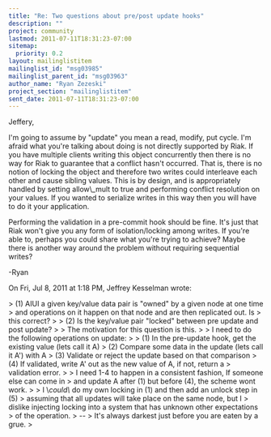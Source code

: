 ```yaml
---
title: "Re: Two questions about pre/post update hooks"
description: ""
project: community
lastmod: 2011-07-11T18:31:23-07:00
sitemap:
  priority: 0.2
layout: mailinglistitem
mailinglist_id: "msg03985"
mailinglist_parent_id: "msg03963"
author_name: "Ryan Zezeski"
project_section: "mailinglistitem"
sent_date: 2011-07-11T18:31:23-07:00
---
```



Jeffery,

I'm going to assume by "update" you mean a read, modify, put cycle. I'm
afraid what you're talking about doing is not directly supported by Riak.
 If you have multiple clients writing this object concurrently then there is
no way for Riak to guarantee that a conflict hasn't occurred. That is,
there is no notion of locking the object and therefore two writes could
interleave each other and cause sibling values. This is by design, and is
appropriately handled by setting allow\\_mult to true and performing conflict
resolution on your values. If you wanted to serialize writes in this way
then you will have to do it your application.

Performing the validation in a pre-commit hook should be fine. It's just
that Riak won't give you any form of isolation/locking among writes. If
you're able to, perhaps you could share what you're trying to achieve?
 Maybe there is another way around the problem without requiring sequential
writes?

-Ryan

On Fri, Jul 8, 2011 at 1:18 PM, Jeffrey Kesselman  wrote:

&gt; (1) AIUI a given key/value data pair is "owned" by a given node at one time
&gt; and operations on it happen on that node and are then replicated out. Is
&gt; this correct?
&gt;
&gt; (2) Is the key/value pair "locked" between pre update and post update?
&gt;
&gt; The motivation for this question is this.
&gt;
&gt; I need to do the following operations on update:
&gt;
&gt; (1) In the pre-update hook, get the existing value (lets call it A)
&gt; (2) Compare some data in the update (lets call it A') with A
&gt; (3) Validate or reject the update based on that comparison
&gt; (4) If validated, write A' out as the new value of A, if not, return a
&gt; validation error.
&gt;
&gt; I need 1-4 to happen in a consistent fashion, If someone else can come in
&gt; and update A after (1) but before (4), the scheme wont work.
&gt;
&gt; I \\*could\\* do my own locking in (1) and then add an unlock step in (5)
&gt; assuming that all updates will take place on the same node, but I
&gt; dislike injecting locking into a system that has unknown other expectations
&gt; of the operation.
&gt; --
&gt; It's always darkest just before you are eaten by a grue.
&gt;

